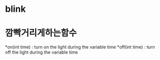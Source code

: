 # blink
# 깜빡거리게하는함수
*on(int time)   : turn on  the light during the variable time
*off(int time)  : turn off the light during the variable time
